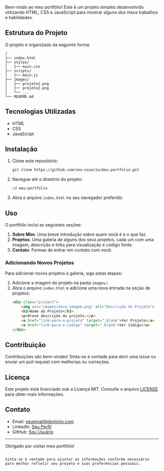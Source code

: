 Bem-vindo ao meu portfólio! Este é um projeto simples desenvolvido utilizando HTML, CSS e JavaScript para mostrar alguns dos meus trabalhos e habilidades.

## Estrutura do Projeto

O projeto é organizado da seguinte forma:

```
/
├── index.html
├── styles/
│   ├── main.css
├── scripts/
│   ├── main.js
├── images/
│   ├── projeto1.png
│   ├── projeto2.png
│   └── ...
└── README.md
```

## Tecnologias Utilizadas

- HTML
- CSS
- JavaScript

## Instalação

1. Clone este repositório:
   ```bash
   git clone https://github.com/seu-usuario/meu-portfolio.git
   ```

2. Navegue até o diretório do projeto:
   ```bash
   cd meu-portfolio
   ```

3. Abra o arquivo `index.html` no seu navegador preferido.

## Uso

O portfólio inclui as seguintes seções:

1. **Sobre Mim**: Uma breve introdução sobre quem você é e o que faz.
2. **Projetos**: Uma galeria de alguns dos seus projetos, cada um com uma imagem, descrição e links para visualização e código fonte.
3. **Contato**: Formas de entrar em contato com você.

### Adicionando Novos Projetos

Para adicionar novos projetos à galeria, siga estas etapas:

1. Adicione a imagem do projeto na pasta `images/`.
2. Abra o arquivo `index.html` e adicione uma nova entrada na seção de projetos:
   ```html
   <div class="project">
       <img src="images/nova-imagem.png" alt="Descrição do Projeto">
       <h3>Nome do Projeto</h3>
       <p>Breve descrição do projeto.</p>
       <a href="link-para-o-projeto" target="_blank">Ver Projeto</a>
       <a href="link-para-o-codigo" target="_blank">Ver Código</a>
   </div>
   ```

## Contribuição

Contribuições são bem-vindas! Sinta-se à vontade para abrir uma issue ou enviar um pull request com melhorias ou correções.

## Licença

Este projeto está licenciado sob a Licença MIT. Consulte o arquivo [LICENSE](LICENSE) para obter mais informações.

## Contato

- Email: seuemail@dominio.com
- LinkedIn: [Seu Perfil](https://www.linkedin.com/in/seu-perfil)
- GitHub: [Seu Usuário](https://github.com/seu-usuario)

---

Obrigado por visitar meu portfólio!
```

Sinta-se à vontade para ajustar as informações conforme necessário para melhor refletir seu projeto e suas preferências pessoais.
